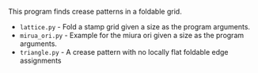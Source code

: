 This program finds crease patterns in a foldable grid.

- `lattice.py` - Fold a stamp grid given a size as the program arguments.
- `mirua_ori.py` - Example for the miura ori given a size as the program arguments.
- `triangle.py` - A crease pattern with no locally flat foldable edge assignments


